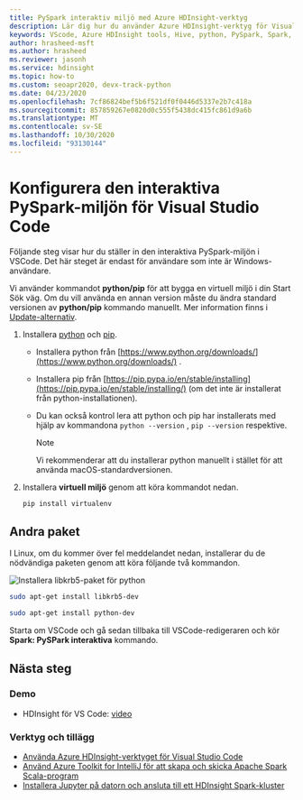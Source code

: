 ```yaml
---
title: PySpark interaktiv miljö med Azure HDInsight-verktyg
description: Lär dig hur du använder Azure HDInsight-verktyg för Visual Studio Code för att skapa och skicka frågor och skript.
keywords: VScode, Azure HDInsight tools, Hive, python, PySpark, Spark, HDInsight, Hadoop, LLAP, Interactive Hive, interaktiv fråga
author: hrasheed-msft
ms.author: hrasheed
ms.reviewer: jasonh
ms.service: hdinsight
ms.topic: how-to
ms.custom: seoapr2020, devx-track-python
ms.date: 04/23/2020
ms.openlocfilehash: 7cf86824bef5b6f521df0f0446d5337e2b7c418a
ms.sourcegitcommit: 857859267e0820d0c555f5438dc415fc861d9a6b
ms.translationtype: MT
ms.contentlocale: sv-SE
ms.lasthandoff: 10/30/2020
ms.locfileid: "93130144"
---
```

# <a name="set-up-the-pyspark-interactive-environment-for-visual-studio-code"></a>Konfigurera den interaktiva PySpark-miljön för Visual Studio Code

Följande steg visar hur du ställer in den interaktiva PySpark-miljön i VSCode. Det här steget är endast för användare som inte är Windows-användare.

Vi använder kommandot **python/pip** för att bygga en virtuell miljö i din Start Sök väg. Om du vill använda en annan version måste du ändra standard versionen av **python/pip** kommando manuellt. Mer information finns i [Update-alternativ](https://linux.die.net/man/8/update-alternatives).

1. Installera [python](https://www.python.org/downloads/) och [pip](https://pip.pypa.io/en/stable/installing/).

   * Installera python från [https://www.python.org/downloads/](https://www.python.org/downloads/) . 
   * Installera pip från [https://pip.pypa.io/en/stable/installing](https://pip.pypa.io/en/stable/installing/) (om det inte är installerat från python-installationen).
   * Du kan också kontrol lera att python och pip har installerats med hjälp av kommandona `python --version` , `pip --version` respektive. 

     > [!NOTE]
     > Vi rekommenderar att du installerar python manuellt i stället för att använda macOS-standardversionen.

2. Installera **virtuell miljö** genom att köra kommandot nedan.

   ```bash
   pip install virtualenv
   ```

## <a name="other-packages"></a>Andra paket

I Linux, om du kommer över fel meddelandet nedan, installerar du de nödvändiga paketen genom att köra följande två kommandon.

   ![Installera libkrb5-paket för python](./media/set-up-pyspark-interactive-environment/install-libkrb5-package.png)

```bash
sudo apt-get install libkrb5-dev
```

```bash
sudo apt-get install python-dev
```

Starta om VSCode och gå sedan tillbaka till VSCode-redigeraren och kör **Spark: PySPark interaktiva** kommando.

## <a name="next-steps"></a>Nästa steg

### <a name="demo"></a>Demo

* HDInsight för VS Code: [video](https://go.microsoft.com/fwlink/?linkid=858706)

### <a name="tools-and-extensions"></a>Verktyg och tillägg

* [Använda Azure HDInsight-verktyget för Visual Studio Code](hdinsight-for-vscode.md)
* [Använd Azure Toolkit for IntelliJ för att skapa och skicka Apache Spark Scala-program](spark/apache-spark-intellij-tool-plugin.md)
* [Installera Jupyter på datorn och ansluta till ett HDInsight Spark-kluster](spark/apache-spark-jupyter-notebook-install-locally.md)
